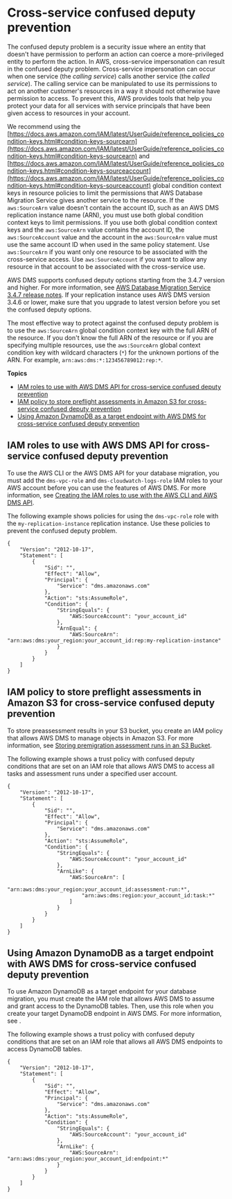 # Cross\-service confused deputy prevention<a name="cross-service-confused-deputy-prevention"></a>

The confused deputy problem is a security issue where an entity that doesn't have permission to perform an action can coerce a more\-privileged entity to perform the action\. In AWS, cross\-service impersonation can result in the confused deputy problem\. Cross\-service impersonation can occur when one service \(the *calling service*\) calls another service \(the *called service*\)\. The calling service can be manipulated to use its permissions to act on another customer's resources in a way it should not otherwise have permission to access\. To prevent this, AWS provides tools that help you protect your data for all services with service principals that have been given access to resources in your account\.

We recommend using the [https://docs.aws.amazon.com/IAM/latest/UserGuide/reference_policies_condition-keys.html#condition-keys-sourcearn](https://docs.aws.amazon.com/IAM/latest/UserGuide/reference_policies_condition-keys.html#condition-keys-sourcearn) and [https://docs.aws.amazon.com/IAM/latest/UserGuide/reference_policies_condition-keys.html#condition-keys-sourceaccount](https://docs.aws.amazon.com/IAM/latest/UserGuide/reference_policies_condition-keys.html#condition-keys-sourceaccount) global condition context keys in resource policies to limit the permissions that AWS Database Migration Service gives another service to the resource\. If the `aws:SourceArn` value doesn't contain the account ID, such as an AWS DMS replication instance name \(ARN\), you must use both global condition context keys to limit permissions\. If you use both global condition context keys and the `aws:SourceArn` value contains the account ID, the `aws:SourceAccount` value and the account in the `aws:SourceArn` value must use the same account ID when used in the same policy statement\. Use `aws:SourceArn` if you want only one resource to be associated with the cross\-service access\. Use `aws:SourceAccount` if you want to allow any resource in that account to be associated with the cross\-service use\.

AWS DMS supports confused deputy options starting from the 3\.4\.7 version and higher\. For more information, see [AWS Database Migration Service 3\.4\.7 release notes](CHAP_ReleaseNotes.md#CHAP_ReleaseNotes.DMS347)\. If your replication instance uses AWS DMS version 3\.4\.6 or lower, make sure that you upgrade to latest version before you set the confused deputy options\.

The most effective way to protect against the confused deputy problem is to use the `aws:SourceArn` global condition context key with the full ARN of the resource\. If you don't know the full ARN of the resource or if you are specifying multiple resources, use the `aws:SourceArn` global context condition key with wildcard characters \(`*`\) for the unknown portions of the ARN\. For example, `arn:aws:dms:*:123456789012:rep:*`\. 

**Topics**
+ [IAM roles to use with AWS DMS API for cross\-service confused deputy prevention](#cross-service-confused-deputy-prevention-dms-api)
+ [IAM policy to store preflight assessments in Amazon S3 for cross\-service confused deputy prevention](#cross-service-confused-deputy-prevention-s3)
+ [Using Amazon DynamoDB as a target endpoint with AWS DMS for cross\-service confused deputy prevention](#cross-service-confused-deputy-prevention-dynamodb)

## IAM roles to use with AWS DMS API for cross\-service confused deputy prevention<a name="cross-service-confused-deputy-prevention-dms-api"></a>

To use the AWS CLI or the AWS DMS API for your database migration, you must add the `dms-vpc-role` and `dms-cloudwatch-logs-role` IAM roles to your AWS account before you can use the features of AWS DMS\. For more information, see [Creating the IAM roles to use with the AWS CLI and AWS DMS API](security-iam.md#CHAP_Security.APIRole)\.

The following example shows policies for using the `dms-vpc-role` role with the `my-replication-instance` replication instance\. Use these policies to prevent the confused deputy problem\.

```
{
    "Version": "2012-10-17",
    "Statement": [
        {
            "Sid": "",
            "Effect": "Allow",
            "Principal": {
                "Service": "dms.amazonaws.com"
            },
            "Action": "sts:AssumeRole",
            "Condition": {
                "StringEquals": {
                    "AWS:SourceAccount": "your_account_id"
                },
                "ArnEqual": {
                    "AWS:SourceArn": "arn:aws:dms:your_region:your_account_id:rep:my-replication-instance"
                }
            }
        }
    ]
}
```

## IAM policy to store preflight assessments in Amazon S3 for cross\-service confused deputy prevention<a name="cross-service-confused-deputy-prevention-s3"></a>

To store preassessment results in your S3 bucket, you create an IAM policy that allows AWS DMS to manage objects in Amazon S3\. For more information, see [Storing premigration assessment runs in an S3 Bucket](CHAP_Tasks.AssessmentReport.md#CHAP_Tasks.AssessmentReport.IAM)\.

The following example shows a trust policy with confused deputy conditions that are set on an IAM role that allows AWS DMS to access all tasks and assessment runs under a specified user account\.

```
{
    "Version": "2012-10-17",
    "Statement": [
        {
            "Sid": "",
            "Effect": "Allow",
            "Principal": {
                "Service": "dms.amazonaws.com"
            },
            "Action": "sts:AssumeRole",
            "Condition": {
                "StringEquals": {
                    "AWS:SourceAccount": "your_account_id"
                },
                "ArnLike": {
                    "AWS:SourceArn": [
                        "arn:aws:dms:your_region:your_account_id:assessment-run:*",
                        "arn:aws:dms:region:your_account_id:task:*"
                    ]
                }
            }
        }
    ]
}
```

## Using Amazon DynamoDB as a target endpoint with AWS DMS for cross\-service confused deputy prevention<a name="cross-service-confused-deputy-prevention-dynamodb"></a>

To use Amazon DynamoDB as a target endpoint for your database migration, you must create the IAM role that allows AWS DMS to assume and grant access to the DynamoDB tables\. Then, use this role when you create your target DynamoDB endpoint in AWS DMS\. For more information, see [](CHAP_Target.DynamoDB.md)\.

The following example shows a trust policy with confused deputy conditions that are set on an IAM role that allows all AWS DMS endpoints to access DynamoDB tables\.

```
{
    "Version": "2012-10-17",
    "Statement": [
        {
            "Sid": "",
            "Effect": "Allow",
            "Principal": {
                "Service": "dms.amazonaws.com"
            },
            "Action": "sts:AssumeRole",
            "Condition": {
                "StringEquals": {
                    "AWS:SourceAccount": "your_account_id"
                },
                "ArnLike": {
                    "AWS:SourceArn": "arn:aws:dms:your_region:your_account_id:endpoint:*"
                }
            }
        }
    ]
}
```